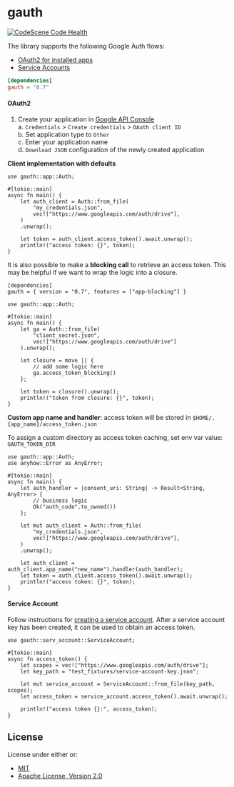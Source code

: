 gauth
=====

[![CodeScene Code Health](https://codescene.io/projects/45882/status-badges/code-health)](https://codescene.io/projects/45882)

The library supports the following Google Auth flows:

* [OAuth2 for installed apps](https://developers.google.com/identity/protocols/oauth2#installed)
* [Service Accounts](https://developers.google.com/identity/protocols/oauth2/service-account)


```toml
[dependencies]
gauth = "0.7"
```

#### OAuth2

1. Create your application in [Google API Console](https://console.developers.google.com/apis/credentials)  
   a. `Credentials` > `Create credentials` > `OAuth client ID`  
   b. Set application type to `Other`  
   c. Enter your application name  
   d. `Download JSON` configuration of the newly created application  


**Client implementation with defaults**

```rust,no_run
use gauth::app::Auth;

#[tokio::main]
async fn main() {
    let auth_client = Auth::from_file(
        "my_credentials.json",
        vec!["https://www.googleapis.com/auth/drive"],
    )
    .unwrap();

    let token = auth_client.access_token().await.unwrap();
    println!("access token: {}", token);
}
```

It is also possible to make a **blocking call** to retrieve an access token. This may be helpful if we want to wrap the logic into a closure.

```
[dependencies]
gauth = { version = "0.7", features = ["app-blocking"] }
```

```rust,no_run
use gauth::app::Auth;

#[tokio::main]
async fn main() {
    let ga = Auth::from_file(
        "client_secret.json",
        vec!["https://www.googleapis.com/auth/drive"]
    ).unwrap();

    let closure = move || {
        // add some logic here
        ga.access_token_blocking()
    };

    let token = closure().unwrap();
    println!("token from closure: {}", token);
}
```

**Custom app name and handler**: access token will be stored in `$HOME/.{app_name}/access_token.json`

To assign a custom directory as access token caching, set env var value: `GAUTH_TOKEN_DIR`

```rust,no_run
use gauth::app::Auth;
use anyhow::Error as AnyError;

#[tokio::main]
async fn main() {
    let auth_handler = |consent_uri: String| -> Result<String, AnyError> {
        // business logic
        Ok("auth_code".to_owned())
    };

    let mut auth_client = Auth::from_file(
        "my_credentials.json",
        vec!["https://www.googleapis.com/auth/drive"],
    )
    .unwrap();

    let auth_client = auth_client.app_name("new_name").handler(auth_handler);
    let token = auth_client.access_token().await.unwrap();
    println!("access token: {}", token);
}
```

#### Service Account

Follow instructions for [creating a service account](https://developers.google.com/identity/protocols/oauth2/service-account#creatinganaccount). After a service account key has been created,
it can be used to obtain an access token.

```rust,no_run
use gauth::serv_account::ServiceAccount;

#[tokio::main]
async fn access_token() {
    let scopes = vec!["https://www.googleapis.com/auth/drive"];
    let key_path = "test_fixtures/service-account-key.json";

    let mut service_account = ServiceAccount::from_file(key_path, scopes);
    let access_token = service_account.access_token().await.unwrap();

    println!("access token {}:", access_token);
}
```

## License

License under either or:

* [MIT](LICENSE-MIT)
* [Apache License, Version 2.0](LICENSE-APACHE)
